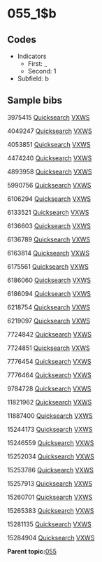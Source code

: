 # 055\_1$b

## Codes

-   Indicators
    -   First: \_
    -   Second: 1
-   Subfield: b

## Sample bibs

3975415 [Quicksearch](https://search.library.yale.edu/catalog/3975415) [VXWS](http://prodorbis.library.yale.edu:7014/vxws/GetHoldingsService?bibId=3975415)

4049247 [Quicksearch](https://search.library.yale.edu/catalog/4049247) [VXWS](http://prodorbis.library.yale.edu:7014/vxws/GetHoldingsService?bibId=4049247)

4053851 [Quicksearch](https://search.library.yale.edu/catalog/4053851) [VXWS](http://prodorbis.library.yale.edu:7014/vxws/GetHoldingsService?bibId=4053851)

4474240 [Quicksearch](https://search.library.yale.edu/catalog/4474240) [VXWS](http://prodorbis.library.yale.edu:7014/vxws/GetHoldingsService?bibId=4474240)

4893958 [Quicksearch](https://search.library.yale.edu/catalog/4893958) [VXWS](http://prodorbis.library.yale.edu:7014/vxws/GetHoldingsService?bibId=4893958)

5990756 [Quicksearch](https://search.library.yale.edu/catalog/5990756) [VXWS](http://prodorbis.library.yale.edu:7014/vxws/GetHoldingsService?bibId=5990756)

6106294 [Quicksearch](https://search.library.yale.edu/catalog/6106294) [VXWS](http://prodorbis.library.yale.edu:7014/vxws/GetHoldingsService?bibId=6106294)

6133521 [Quicksearch](https://search.library.yale.edu/catalog/6133521) [VXWS](http://prodorbis.library.yale.edu:7014/vxws/GetHoldingsService?bibId=6133521)

6136603 [Quicksearch](https://search.library.yale.edu/catalog/6136603) [VXWS](http://prodorbis.library.yale.edu:7014/vxws/GetHoldingsService?bibId=6136603)

6136789 [Quicksearch](https://search.library.yale.edu/catalog/6136789) [VXWS](http://prodorbis.library.yale.edu:7014/vxws/GetHoldingsService?bibId=6136789)

6163814 [Quicksearch](https://search.library.yale.edu/catalog/6163814) [VXWS](http://prodorbis.library.yale.edu:7014/vxws/GetHoldingsService?bibId=6163814)

6175561 [Quicksearch](https://search.library.yale.edu/catalog/6175561) [VXWS](http://prodorbis.library.yale.edu:7014/vxws/GetHoldingsService?bibId=6175561)

6186060 [Quicksearch](https://search.library.yale.edu/catalog/6186060) [VXWS](http://prodorbis.library.yale.edu:7014/vxws/GetHoldingsService?bibId=6186060)

6186094 [Quicksearch](https://search.library.yale.edu/catalog/6186094) [VXWS](http://prodorbis.library.yale.edu:7014/vxws/GetHoldingsService?bibId=6186094)

6218754 [Quicksearch](https://search.library.yale.edu/catalog/6218754) [VXWS](http://prodorbis.library.yale.edu:7014/vxws/GetHoldingsService?bibId=6218754)

6219097 [Quicksearch](https://search.library.yale.edu/catalog/6219097) [VXWS](http://prodorbis.library.yale.edu:7014/vxws/GetHoldingsService?bibId=6219097)

7724842 [Quicksearch](https://search.library.yale.edu/catalog/7724842) [VXWS](http://prodorbis.library.yale.edu:7014/vxws/GetHoldingsService?bibId=7724842)

7724851 [Quicksearch](https://search.library.yale.edu/catalog/7724851) [VXWS](http://prodorbis.library.yale.edu:7014/vxws/GetHoldingsService?bibId=7724851)

7776454 [Quicksearch](https://search.library.yale.edu/catalog/7776454) [VXWS](http://prodorbis.library.yale.edu:7014/vxws/GetHoldingsService?bibId=7776454)

7776464 [Quicksearch](https://search.library.yale.edu/catalog/7776464) [VXWS](http://prodorbis.library.yale.edu:7014/vxws/GetHoldingsService?bibId=7776464)

9784728 [Quicksearch](https://search.library.yale.edu/catalog/9784728) [VXWS](http://prodorbis.library.yale.edu:7014/vxws/GetHoldingsService?bibId=9784728)

11821962 [Quicksearch](https://search.library.yale.edu/catalog/11821962) [VXWS](http://prodorbis.library.yale.edu:7014/vxws/GetHoldingsService?bibId=11821962)

11887400 [Quicksearch](https://search.library.yale.edu/catalog/11887400) [VXWS](http://prodorbis.library.yale.edu:7014/vxws/GetHoldingsService?bibId=11887400)

15244173 [Quicksearch](https://search.library.yale.edu/catalog/15244173) [VXWS](http://prodorbis.library.yale.edu:7014/vxws/GetHoldingsService?bibId=15244173)

15246559 [Quicksearch](https://search.library.yale.edu/catalog/15246559) [VXWS](http://prodorbis.library.yale.edu:7014/vxws/GetHoldingsService?bibId=15246559)

15252034 [Quicksearch](https://search.library.yale.edu/catalog/15252034) [VXWS](http://prodorbis.library.yale.edu:7014/vxws/GetHoldingsService?bibId=15252034)

15253786 [Quicksearch](https://search.library.yale.edu/catalog/15253786) [VXWS](http://prodorbis.library.yale.edu:7014/vxws/GetHoldingsService?bibId=15253786)

15257913 [Quicksearch](https://search.library.yale.edu/catalog/15257913) [VXWS](http://prodorbis.library.yale.edu:7014/vxws/GetHoldingsService?bibId=15257913)

15260701 [Quicksearch](https://search.library.yale.edu/catalog/15260701) [VXWS](http://prodorbis.library.yale.edu:7014/vxws/GetHoldingsService?bibId=15260701)

15265383 [Quicksearch](https://search.library.yale.edu/catalog/15265383) [VXWS](http://prodorbis.library.yale.edu:7014/vxws/GetHoldingsService?bibId=15265383)

15281135 [Quicksearch](https://search.library.yale.edu/catalog/15281135) [VXWS](http://prodorbis.library.yale.edu:7014/vxws/GetHoldingsService?bibId=15281135)

15284904 [Quicksearch](https://search.library.yale.edu/catalog/15284904) [VXWS](http://prodorbis.library.yale.edu:7014/vxws/GetHoldingsService?bibId=15284904)

**Parent topic:**[055](../../tags/055/055.md)

